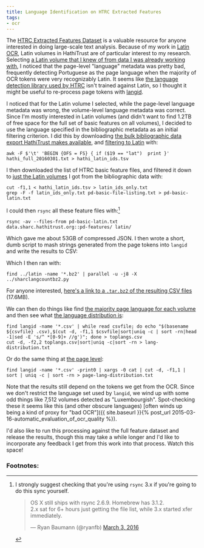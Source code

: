 ```yaml
---
title: Language Identification on HTRC Extracted Features
tags:
- ocr
---
```


The [HTRC Extracted Features Dataset](https://analytics.hathitrust.org/datasets) is a valuable resource for anyone interested in doing large-scale text analysis. Because of my work in [Latin OCR](http://latin-ocr.github.io/), Latin volumes in HathiTrust are of particular interest to my research. Selecting [a Latin volume that I knew of from data I was already working with](https://twitter.com/ryanfb/status/702979693012647936), I noticed that the page-level "language" metadata was pretty bad, frequently detecting Portuguese as the page language when the majority of OCR tokens were very recognizably Latin. It seems like [the language detection library used by HTRC](https://code.google.com/archive/p/language-detection/) isn't trained against Latin, so I thought it might be useful to re-process page tokens with [langid](https://github.com/saffsd/langid.py).

I noticed that for the Latin volume I selected, while the page-level language metadata was wrong, the volume-level language metadata was correct. Since I'm mostly interested in Latin volumes (and didn't want to find 1.2TB of free space for the full set of basic features on all volumes), I decided to use the language specified in the bibliographic metadata as an initial filtering criterion. I did this by downloading [the bulk bibliographic data export HathiTrust makes available](https://www.hathitrust.org/hathifiles), and [filtering to Latin](https://gist.github.com/ryanfb/2c0461327be04a9f9989) with:

    awk -F $'\t' 'BEGIN {OFS = FS} { if ($19 == "lat")  print }' hathi_full_20160301.txt > hathi_latin_ids.tsv

I then downloaded the list of HTRC basic feature files, and filtered it down to [just the Latin volumes](https://gist.github.com/ryanfb/fae4c6cc2acbf2b0c9e6) I got from the bibliographic data with:

    cut -f1,1 < hathi_latin_ids.tsv > latin_ids_only.txt
    grep -F -f latin_ids_only.txt pd-basic-file-listing.txt > pd-basic-latin.txt

I could then `rsync` all these feature files with:[^rsync]

    rsync -av --files-from pd-basic-latin.txt data.sharc.hathitrust.org::pd-features/ latin/

Which gave me about 53GB of compressed JSON. I then wrote a short, dumb script to mash strings generated from the page tokens into `langid` and write the results to CSV:

<script src="https://gist.github.com/ryanfb/2d1571135cdee86d22ad.js"></script>

Which I then ran with:

    find ../latin -name '*.bz2' | parallel -u -j8 -X ../sharclangcountbz2.py

For anyone interested, [here's a link to a `.tar.bz2` of the resulting CSV files](https://duke.box.com/s/u0wu29cimgie10kp6s9pmgn4bv25lzsa) (17.6MB).

We can then do things like find [the majority page language for each volume](https://gist.github.com/ryanfb/f1ae896e99e6df66145c) and then see what [the language distribution is](https://gist.github.com/ryanfb/dd62e30969759b714ca2):

    find langid -name '*.csv' | while read csvfile; do echo "$(basename ${csvfile} .csv),$(cut -d, -f1,1 $csvfile|sort|uniq -c | sort -rn|head -1|sed -E 's/^ *[0-9]+ //g')"; done > toplangs.csv
    cut -d, -f2,2 toplangs.csv|sort|uniq -c|sort -rn > lang-distribution.txt

Or do the same thing at [the page level](https://gist.github.com/bb44cabfd69b77fd6752):

    find langid -name '*.csv' -print0 | xargs -0 cat | cut -d, -f1,1 | sort | uniq -c | sort -rn > page-lang-distribution.txt

Note that the results still depend on the tokens we get from the OCR. Since we don't restrict the language set used by `langid`, we wind up with some odd things like 7,512 volumes detected as "Luxembourgish". Spot-checking these it seems like this (and other obscure languages) [often winds up being a kind of proxy for "bad OCR"]({{ site.baseurl }}{% post_url 2015-03-16-automatic_evaluation_of_ocr_quality %}).

I'd also like to run this processing against the full feature dataset and release the results, though this may take a while longer and I'd like to incorporate any feedback I get from this work into that process. Watch this space!

### Footnotes:

[^rsync]: I strongly suggest checking that you're using `rsync` 3.x if you're going to do this sync yourself.
    <blockquote class="twitter-tweet" data-lang="en"><p lang="en" dir="ltr">OS X still ships with rsync 2.6.9. Homebrew has 3.1.2.<br>2.x sat for 6+ hours just getting the file list, while 3.x started xfer immediately.</p>&mdash; Ryan Baumann (@ryanfb) <a href="https://twitter.com/ryanfb/status/705201292419973120">March 3, 2016</a></blockquote>
<script async src="//platform.twitter.com/widgets.js" charset="utf-8"></script>
